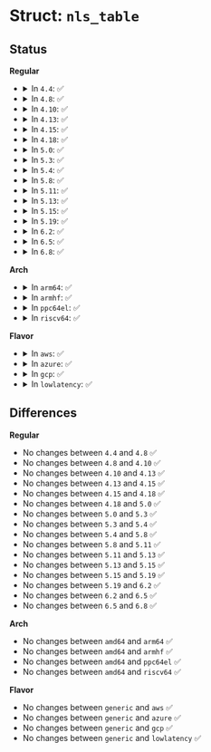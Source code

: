# Struct: <code>nls_table</code>

## Status
<b>Regular</b>
<ul>
<li>
<details>
<summary>In <code>4.4</code>: ✅</summary>

```c
struct nls_table {
    const char *charset;
    const char *alias;
    int (*uni2char)(wchar_t, unsigned char *, int);
    int (*char2uni)(const unsigned char *, int, wchar_t *);
    const unsigned char *charset2lower;
    const unsigned char *charset2upper;
    struct module *owner;
    struct nls_table *next;
};
```
</details>
</li>
<li>
<details>
<summary>In <code>4.8</code>: ✅</summary>

```c
struct nls_table {
    const char *charset;
    const char *alias;
    int (*uni2char)(wchar_t, unsigned char *, int);
    int (*char2uni)(const unsigned char *, int, wchar_t *);
    const unsigned char *charset2lower;
    const unsigned char *charset2upper;
    struct module *owner;
    struct nls_table *next;
};
```
</details>
</li>
<li>
<details>
<summary>In <code>4.10</code>: ✅</summary>

```c
struct nls_table {
    const char *charset;
    const char *alias;
    int (*uni2char)(wchar_t, unsigned char *, int);
    int (*char2uni)(const unsigned char *, int, wchar_t *);
    const unsigned char *charset2lower;
    const unsigned char *charset2upper;
    struct module *owner;
    struct nls_table *next;
};
```
</details>
</li>
<li>
<details>
<summary>In <code>4.13</code>: ✅</summary>

```c
struct nls_table {
    const char *charset;
    const char *alias;
    int (*uni2char)(wchar_t, unsigned char *, int);
    int (*char2uni)(const unsigned char *, int, wchar_t *);
    const unsigned char *charset2lower;
    const unsigned char *charset2upper;
    struct module *owner;
    struct nls_table *next;
};
```
</details>
</li>
<li>
<details>
<summary>In <code>4.15</code>: ✅</summary>

```c
struct nls_table {
    const char *charset;
    const char *alias;
    int (*uni2char)(wchar_t, unsigned char *, int);
    int (*char2uni)(const unsigned char *, int, wchar_t *);
    const unsigned char *charset2lower;
    const unsigned char *charset2upper;
    struct module *owner;
    struct nls_table *next;
};
```
</details>
</li>
<li>
<details>
<summary>In <code>4.18</code>: ✅</summary>

```c
struct nls_table {
    const char *charset;
    const char *alias;
    int (*uni2char)(wchar_t, unsigned char *, int);
    int (*char2uni)(const unsigned char *, int, wchar_t *);
    const unsigned char *charset2lower;
    const unsigned char *charset2upper;
    struct module *owner;
    struct nls_table *next;
};
```
</details>
</li>
<li>
<details>
<summary>In <code>5.0</code>: ✅</summary>

```c
struct nls_table {
    const char *charset;
    const char *alias;
    int (*uni2char)(wchar_t, unsigned char *, int);
    int (*char2uni)(const unsigned char *, int, wchar_t *);
    const unsigned char *charset2lower;
    const unsigned char *charset2upper;
    struct module *owner;
    struct nls_table *next;
};
```
</details>
</li>
<li>
<details>
<summary>In <code>5.3</code>: ✅</summary>

```c
struct nls_table {
    const char *charset;
    const char *alias;
    int (*uni2char)(wchar_t, unsigned char *, int);
    int (*char2uni)(const unsigned char *, int, wchar_t *);
    const unsigned char *charset2lower;
    const unsigned char *charset2upper;
    struct module *owner;
    struct nls_table *next;
};
```
</details>
</li>
<li>
<details>
<summary>In <code>5.4</code>: ✅</summary>

```c
struct nls_table {
    const char *charset;
    const char *alias;
    int (*uni2char)(wchar_t, unsigned char *, int);
    int (*char2uni)(const unsigned char *, int, wchar_t *);
    const unsigned char *charset2lower;
    const unsigned char *charset2upper;
    struct module *owner;
    struct nls_table *next;
};
```
</details>
</li>
<li>
<details>
<summary>In <code>5.8</code>: ✅</summary>

```c
struct nls_table {
    const char *charset;
    const char *alias;
    int (*uni2char)(wchar_t, unsigned char *, int);
    int (*char2uni)(const unsigned char *, int, wchar_t *);
    const unsigned char *charset2lower;
    const unsigned char *charset2upper;
    struct module *owner;
    struct nls_table *next;
};
```
</details>
</li>
<li>
<details>
<summary>In <code>5.11</code>: ✅</summary>

```c
struct nls_table {
    const char *charset;
    const char *alias;
    int (*uni2char)(wchar_t, unsigned char *, int);
    int (*char2uni)(const unsigned char *, int, wchar_t *);
    const unsigned char *charset2lower;
    const unsigned char *charset2upper;
    struct module *owner;
    struct nls_table *next;
};
```
</details>
</li>
<li>
<details>
<summary>In <code>5.13</code>: ✅</summary>

```c
struct nls_table {
    const char *charset;
    const char *alias;
    int (*uni2char)(wchar_t, unsigned char *, int);
    int (*char2uni)(const unsigned char *, int, wchar_t *);
    const unsigned char *charset2lower;
    const unsigned char *charset2upper;
    struct module *owner;
    struct nls_table *next;
};
```
</details>
</li>
<li>
<details>
<summary>In <code>5.15</code>: ✅</summary>

```c
struct nls_table {
    const char *charset;
    const char *alias;
    int (*uni2char)(wchar_t, unsigned char *, int);
    int (*char2uni)(const unsigned char *, int, wchar_t *);
    const unsigned char *charset2lower;
    const unsigned char *charset2upper;
    struct module *owner;
    struct nls_table *next;
};
```
</details>
</li>
<li>
<details>
<summary>In <code>5.19</code>: ✅</summary>

```c
struct nls_table {
    const char *charset;
    const char *alias;
    int (*uni2char)(wchar_t, unsigned char *, int);
    int (*char2uni)(const unsigned char *, int, wchar_t *);
    const unsigned char *charset2lower;
    const unsigned char *charset2upper;
    struct module *owner;
    struct nls_table *next;
};
```
</details>
</li>
<li>
<details>
<summary>In <code>6.2</code>: ✅</summary>

```c
struct nls_table {
    const char *charset;
    const char *alias;
    int (*uni2char)(wchar_t, unsigned char *, int);
    int (*char2uni)(const unsigned char *, int, wchar_t *);
    const unsigned char *charset2lower;
    const unsigned char *charset2upper;
    struct module *owner;
    struct nls_table *next;
};
```
</details>
</li>
<li>
<details>
<summary>In <code>6.5</code>: ✅</summary>

```c
struct nls_table {
    const char *charset;
    const char *alias;
    int (*uni2char)(wchar_t, unsigned char *, int);
    int (*char2uni)(const unsigned char *, int, wchar_t *);
    const unsigned char *charset2lower;
    const unsigned char *charset2upper;
    struct module *owner;
    struct nls_table *next;
};
```
</details>
</li>
<li>
<details>
<summary>In <code>6.8</code>: ✅</summary>

```c
struct nls_table {
    const char *charset;
    const char *alias;
    int (*uni2char)(wchar_t, unsigned char *, int);
    int (*char2uni)(const unsigned char *, int, wchar_t *);
    const unsigned char *charset2lower;
    const unsigned char *charset2upper;
    struct module *owner;
    struct nls_table *next;
};
```
</details>
</li>
</ul>
<b>Arch</b>
<ul>
<li>
<details>
<summary>In <code>arm64</code>: ✅</summary>

```c
struct nls_table {
    const char *charset;
    const char *alias;
    int (*uni2char)(wchar_t, unsigned char *, int);
    int (*char2uni)(const unsigned char *, int, wchar_t *);
    const unsigned char *charset2lower;
    const unsigned char *charset2upper;
    struct module *owner;
    struct nls_table *next;
};
```
</details>
</li>
<li>
<details>
<summary>In <code>armhf</code>: ✅</summary>

```c
struct nls_table {
    const char *charset;
    const char *alias;
    int (*uni2char)(wchar_t, unsigned char *, int);
    int (*char2uni)(const unsigned char *, int, wchar_t *);
    const unsigned char *charset2lower;
    const unsigned char *charset2upper;
    struct module *owner;
    struct nls_table *next;
};
```
</details>
</li>
<li>
<details>
<summary>In <code>ppc64el</code>: ✅</summary>

```c
struct nls_table {
    const char *charset;
    const char *alias;
    int (*uni2char)(wchar_t, unsigned char *, int);
    int (*char2uni)(const unsigned char *, int, wchar_t *);
    const unsigned char *charset2lower;
    const unsigned char *charset2upper;
    struct module *owner;
    struct nls_table *next;
};
```
</details>
</li>
<li>
<details>
<summary>In <code>riscv64</code>: ✅</summary>

```c
struct nls_table {
    const char *charset;
    const char *alias;
    int (*uni2char)(wchar_t, unsigned char *, int);
    int (*char2uni)(const unsigned char *, int, wchar_t *);
    const unsigned char *charset2lower;
    const unsigned char *charset2upper;
    struct module *owner;
    struct nls_table *next;
};
```
</details>
</li>
</ul>
<b>Flavor</b>
<ul>
<li>
<details>
<summary>In <code>aws</code>: ✅</summary>

```c
struct nls_table {
    const char *charset;
    const char *alias;
    int (*uni2char)(wchar_t, unsigned char *, int);
    int (*char2uni)(const unsigned char *, int, wchar_t *);
    const unsigned char *charset2lower;
    const unsigned char *charset2upper;
    struct module *owner;
    struct nls_table *next;
};
```
</details>
</li>
<li>
<details>
<summary>In <code>azure</code>: ✅</summary>

```c
struct nls_table {
    const char *charset;
    const char *alias;
    int (*uni2char)(wchar_t, unsigned char *, int);
    int (*char2uni)(const unsigned char *, int, wchar_t *);
    const unsigned char *charset2lower;
    const unsigned char *charset2upper;
    struct module *owner;
    struct nls_table *next;
};
```
</details>
</li>
<li>
<details>
<summary>In <code>gcp</code>: ✅</summary>

```c
struct nls_table {
    const char *charset;
    const char *alias;
    int (*uni2char)(wchar_t, unsigned char *, int);
    int (*char2uni)(const unsigned char *, int, wchar_t *);
    const unsigned char *charset2lower;
    const unsigned char *charset2upper;
    struct module *owner;
    struct nls_table *next;
};
```
</details>
</li>
<li>
<details>
<summary>In <code>lowlatency</code>: ✅</summary>

```c
struct nls_table {
    const char *charset;
    const char *alias;
    int (*uni2char)(wchar_t, unsigned char *, int);
    int (*char2uni)(const unsigned char *, int, wchar_t *);
    const unsigned char *charset2lower;
    const unsigned char *charset2upper;
    struct module *owner;
    struct nls_table *next;
};
```
</details>
</li>
</ul>

## Differences
<b>Regular</b>
<ul>
<li>
No changes between <code>4.4</code> and <code>4.8</code> ✅
</li>
<li>
No changes between <code>4.8</code> and <code>4.10</code> ✅
</li>
<li>
No changes between <code>4.10</code> and <code>4.13</code> ✅
</li>
<li>
No changes between <code>4.13</code> and <code>4.15</code> ✅
</li>
<li>
No changes between <code>4.15</code> and <code>4.18</code> ✅
</li>
<li>
No changes between <code>4.18</code> and <code>5.0</code> ✅
</li>
<li>
No changes between <code>5.0</code> and <code>5.3</code> ✅
</li>
<li>
No changes between <code>5.3</code> and <code>5.4</code> ✅
</li>
<li>
No changes between <code>5.4</code> and <code>5.8</code> ✅
</li>
<li>
No changes between <code>5.8</code> and <code>5.11</code> ✅
</li>
<li>
No changes between <code>5.11</code> and <code>5.13</code> ✅
</li>
<li>
No changes between <code>5.13</code> and <code>5.15</code> ✅
</li>
<li>
No changes between <code>5.15</code> and <code>5.19</code> ✅
</li>
<li>
No changes between <code>5.19</code> and <code>6.2</code> ✅
</li>
<li>
No changes between <code>6.2</code> and <code>6.5</code> ✅
</li>
<li>
No changes between <code>6.5</code> and <code>6.8</code> ✅
</li>
</ul>
<b>Arch</b>
<ul>
<li>
No changes between <code>amd64</code> and <code>arm64</code> ✅
</li>
<li>
No changes between <code>amd64</code> and <code>armhf</code> ✅
</li>
<li>
No changes between <code>amd64</code> and <code>ppc64el</code> ✅
</li>
<li>
No changes between <code>amd64</code> and <code>riscv64</code> ✅
</li>
</ul>
<b>Flavor</b>
<ul>
<li>
No changes between <code>generic</code> and <code>aws</code> ✅
</li>
<li>
No changes between <code>generic</code> and <code>azure</code> ✅
</li>
<li>
No changes between <code>generic</code> and <code>gcp</code> ✅
</li>
<li>
No changes between <code>generic</code> and <code>lowlatency</code> ✅
</li>
</ul>
